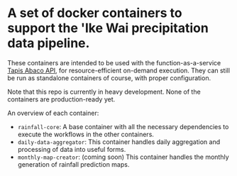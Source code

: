 # A set of docker containers to support the 'Ike Wai precipitation data pipeline.

 These containers are intended to be used with the function-as-a-service [Tapis Abaco API](https://tacc-cloud.readthedocs.io/projects/abaco/en/latest/), for resource-efficient on-demand execution.
 They can still be run as standalone containers of course, with proper configuration.
 
 Note that this repo is currently in heavy development. None of the containers are production-ready yet.
 
 An overview of each container:
 - `rainfall-core`: A base container with all the necessary dependencies to execute the workflows in the other containers.
 - `daily-data-aggregator`: This container handles daily aggregation and processing of data into useful forms.
 - `monthly-map-creator`: (coming soon) This container handles the monthly generation of rainfall prediction maps.
